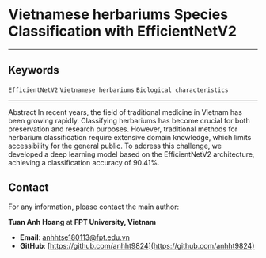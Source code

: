 # Vietnamese herbariums Species Classification with EfficientNetV2

---

## Keywords

`EfficientNetV2` `Vietnamese herbariums`  `Biological characteristics`

---
Abstract
In recent years, the field of traditional medicine in Vietnam has been growing rapidly. Classifying herbariums has become crucial for both preservation and research purposes. However, traditional methods for herbarium classification require extensive domain knowledge, which limits accessibility for the general public. To address this challenge, we developed a deep learning model based on the EfficientNetV2 architecture, achieving a classification accuracy of 90.41%.

## Contact

For any information, please contact the main author:

**Tuan Anh Hoang** at **FPT University, Vietnam**

- **Email**: anhhtse180113@fpt.edu.vn
- **GitHub**: [https://github.com/anhht9824](https://github.com/anhht9824)
